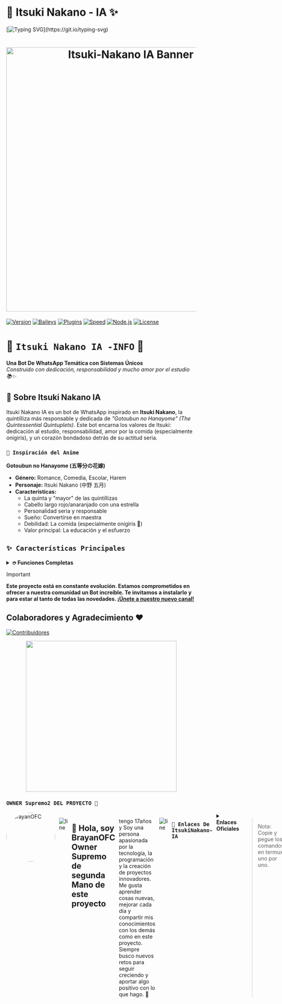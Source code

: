 # 🎀 Itsuki Nakano - IA ✨
[![Typing SVG](https://readme-typing-svg.demolab.com?font=Oswald+Code&pause=1000&color=FF69B4&width=435&lines=Bienvenido+al+Repositorio;Itsuki+Nakano+IA;Versión+4.3.1+Oficial;Creado+por+LeoXzzsy;)](https://git.io/typing-svg)

<!-- Banner -->
<h1 align="center">
  <img src="https://files.catbox.moe/9k6mjb.jpg" width="700" alt="Itsuki-Nakano IA Banner Ofc"/>
</h1>


[![Version](https://img.shields.io/badge/Version-3.4.0-pink.svg)]()
[![Baileys](https://img.shields.io/badge/Baileys-Multi--Device-blue.svg)]()
[![Plugins](https://img.shields.io/badge/Plugins-1000+-success.svg)]()
[![Speed](https://img.shields.io/badge/Speed-⚡Ultra--Fast-yellow.svg)]()
[![Node.js](https://img.shields.io/badge/Node.js-18+-green.svg)]()
[![License](https://img.shields.io/badge/License-MIT-orange.svg)]()

# 🔎 `Itsuki Nakano IA -INFO` 🌷

**Una Bot De WhatsApp Temática con Sistemas Únicos**  
*Construido con dedicación, responsabilidad y mucho amor por el estudio 📚✨*



## 📖 Sobre Itsuki Nakano IA

Itsuki Nakano IA es un bot de WhatsApp inspirado en **Itsuki Nakano**, la quintilliza más responsable y dedicada de *"Gotoubun no Hanayome" (The Quintessential Quintuplets)*. Este bot encarna los valores de Itsuki: dedicación al estudio, responsabilidad, amor por la comida (especialmente onigiris), y un corazón bondadoso detrás de su actitud seria.


### `🌸 Inspiración del Anime`

**Gotoubun no Hanayome (五等分の花嫁)**
- **Género:** Romance, Comedia, Escolar, Harem
- **Personaje:** Itsuki Nakano (中野 五月)
- **Características:** 
  - La quinta y "mayor" de las quintillizas
  - Cabello largo rojo/anaranjado con una estrella 
  - Personalidad seria y responsable
  - Sueño: Convertirse en maestra
  - Debilidad: La comida (especialmente onigiris 🍙)
  - Valor principal: La educación y el esfuerzo


## `✨ Características Principales`

<details>
<summary><b> ➮ Funciones Completas</b></summary>

> Bot temático de Itsuki Nakano en desarrollo. Si presenta alguna falla, reportar al creador para una solución óptima.

- [x] **Sistema de Economía Completo (NK-Economy)**
  - Trabajo con temática de Itsuki (`.work`)
  - Balance y banco (`.balance`, `.deposit`)
  - Transferencias (`.pay`)
  - Sistema de crímenes (`.crimen`)
  
- [x] **Sistema Gacha de Personajes (NK-Gacha)**
  - Roll de personajes (`.roll`)
  - Reclamar y gestionar harem (`.claim`, `.harem`)
  - Regalar y votar personajes (`.regalar`, `.vote`)
  - Top personajes (`.topwaifus`)
  - Ver imágenes y videos (`.wimage`, `.wvideo`)
  - Agregar personajes (`.addcharacter`)
  
- [x] **SubBot Mejorado (NK-SubBot)**
  - Conexión por QR o código
  - Sistema de reconexión sin conflictos
  - Gestión de múltiples sub-bots
  
- [x] **Antiprivado (NK-AntiPrivate)**
  - Bloqueo automático de privados
  - Activar/desactivar (`.antiprivate`)
  - Lista blanca de números
  
- [x] **IA Conversacional (NK-AI)**
  - Más de 250 frases únicas
  - Respuestas contextuales
  - Personalidad de Itsuki (`.itsuki`)
  
- [x] **Utilidades (NK-Utils)**
  - Buscador Google
  - Crear stickers (image/video/gif/url)
  - Invitar bot a grupos (`.invite`)
  - Sistema de errores (`.errors`)
  - Escaneo de sintaxis (`.syntax`, `.scandir`)
  
- [x] **Juegos**
  - TicTacToe, matemáticas, RPG
  
- [x] **Descargas**
  - Música y video de YouTube
  
- [x] **Personalización**
  - Menú temático de Itsuki Nakano
  - Mensajes con recanal (enlaces externos)
  - Emojis temáticos 🍙📚🍱✨
  
- [x] **Chatbot**
  - Interacción con voz y texto
  - Autoresponder personalizado
  
- [ ] **En desarrollo**
  - Más funciones educativas
  - Sistema de misiones diarias
  - Tienda de objetos

</details>


</div>

> [!IMPORTANT]
> **Este proyecto está en constante evolución. Estamos comprometidos en ofrecer a nuestra comunidad un Bot increíble. Te invitamos a instalarlo y para estar al tanto de todas las novedades. [¡Únete a nuestro nuevo canal!](https://whatsapp.com/channel/0029VbBBn9R4NViep4KwCT3Z)**


## Colaboradores y Agradecimiento ❤️

<a href="https://github.com/xzzys26/Itsuki-IA/graphs/contributors">
  <img src="https://contrib.rocks/image?repo=xzzys26/Itsuki-IA&cache=bust" alt="Contribuidores">
</a>

<p align="center">
  <img src="https://github.com/BrayanOFC-Li/Lines-Neon-MB/raw/main/assets_MB/line-neon.gif" width="400"/>
</p>

### **`OWNER Supremo2 DEL PROYECTO 👑`**
<div style="display: flex; gap: 10px;">
  <a href="https://github.com/BrayanOFC-Li" style="text-decoration: none;">
    <img src="https://github.com/BrayanOFC-Li.png" width="130" height="130" alt="BrayanOFC" style="border-radius: 50%;" />
  </a>

![line](https://github.com/BrayanOFC-Li/Lines-Neon-MB/raw/main/assets_MB/Line-Neon.jpg)

## 💫 Hola, soy BrayanOFC Owner Supremo de segunda Mano de este proyecto
tengo 17años y
Soy una persona apasionada por la tecnología, la programación y la creación de proyectos innovadores. Me gusta aprender cosas nuevas, mejorar cada día y compartir mis conocimientos con los demás como en este proyecto. Siempre busco nuevos retos para seguir creciendo y aportar algo positivo con lo que hago. 🚀

![line](https://github.com/BrayanOFC-Li/Lines-Neon-MB/raw/main/assets_MB/line-neon.gif)

### **`🪷 Enlaces De ItsukiNakano-IA`**

<details>
<summary><b>Enlaces Oficiales</b></summary>

➪ Canal Oficial  [`¡Unete Aqui!`](https://whatsapp.com/channel/0029VbBBn9R4NViep4KwCT3Z)
➪ Grupo Oficial [`¡Unete Aqui!`](https://chat.whatsapp.com/EuWgpSFHceLJjT8ayxZ6KE?mode=ems_copy_t)
➪ Coloboracion Oficial [`¡Unete
Aqui!`](https://chat.whatsapp.com/JO0a1bD09ZwBypIzwON3tE?mode=ems_copy_t)
</details>


> Nota: Copie y pegue los comandos en termux uno por uno.

```bash
termux-setup-storage
```

```bash
apt update && apt upgrade && pkg install -y git nodejs ffmpeg imagemagick yarn
```

```bash
git clone https://github.com/xzzys26/Itsuki-Nakano
```

```bash
cd Itsuki-Nakano 
```

```bash
npm install
```

```bash
npm start
```

## `Sitio web`: [¡Aqui!](https://itsuki-nakano-page.wuaze.com/?i=1)

## `INFO HOST 💻`

JSCloud
JSCloud es una plataforma de hosting gratuita y de pago, es fácil de usar para proyectos de JavaScript,PHP y Python.

Lanza tus aplicaciones en la nube en segundos, sin configuraciones complicadas ni costos ocultos. Perfecto para desarrolladores, estudiantes o cualquier persona que quiera desplegar proyectos rápidamente.

Comienza Desde Ahora 🌟 [JSCloud Aqui](https://dash.twb.qzz.io)

